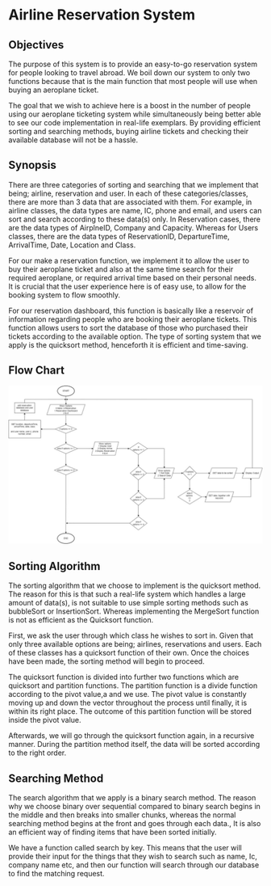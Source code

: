 # Airline Reservation System 

## Objectives

The purpose of this system is to provide an easy-to-go reservation system for people looking to travel abroad. We boil down our system to only two functions because that is the main function that most people will use when buying an aeroplane ticket.

The goal that we wish to achieve here is a boost in the number of people using our aeroplane ticketing system while simultaneously being better able to see our code implementation in real-life exemplars. By providing efficient sorting and searching methods, buying airline tickets and checking their available database will not be a hassle.

## Synopsis

There are three categories of sorting and searching that we implement that being; airline, reservation and user. In each of these categories/classes, there are more than 3 data that are associated with them. For example, in airline classes, the data types are name, IC, phone and email, and users can sort and search according to these data(s) only. In Reservation cases, there are the data types of AirplneID, Company and Capacity. Whereas for Users classes, there are the data types of ReservationID, DepartureTime, ArrivalTime, Date, Location and Class. 


For our make a reservation function, we implement it to allow the user to buy their aeroplane ticket and also at the same time search for their required aeroplane, or required arrival time based on their personal needs. It is crucial that the user experience here is of easy use, to allow for the booking system to flow smoothly. 

For our reservation dashboard, this function is basically like a reservoir of information regarding people who are booking their aeroplane tickets. This function allows users to sort the database of those who purchased their tickets according to the available option. The type of sorting system that we apply is the quicksort method, henceforth it is efficient and time-saving.

## Flow Chart

![Alt text](../Image/photo_5_2023-12-20_18-15-50.jpg)

## Sorting Algorithm

The sorting algorithm that we choose to implement is the quicksort method. The reason for this is that such a real-life system which handles a large amount of data(s), is not suitable to use simple sorting methods such as bubbleSort or InsertionSort. Whereas implementing the MergeSort function is not as efficient as the Quicksort function. 

First, we ask the user through which class he wishes to sort in. Given that only three available options are being; airlines, reservations and users. Each of these classes has a quicksort function of their own. Once the choices have been made, the sorting method will begin to proceed.

The quicksort function is divided into further two functions which are quicksort and partition functions. The partition function is a divide function according to the pivot value,a and we use. The pivot value is constantly moving up and down the vector throughout the process until finally, it is within its right place. The outcome of this partition function will be stored inside the pivot value. 

Afterwards, we will go through the quicksort function again, in a recursive manner. During the partition method itself, the data will be sorted according to the right order. 

## Searching Method

The search algorithm that we apply is a binary search method. The reason why we choose binary over sequential compared to binary search begins in the middle and then breaks into smaller chunks, whereas the normal searching method begins at the front and goes through each data., It is also an efficient way of finding items that have been sorted initially.

We have a function called search by key. This means that the user will provide their input for the things that they wish to search such as name, Ic, company name etc, and then our function will search through our database to find the matching request. 



